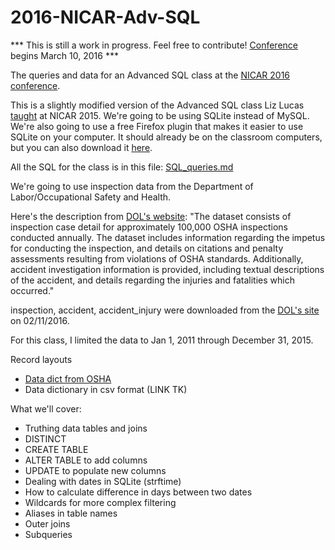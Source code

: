 # 2016-NICAR-Adv-SQL

*** This is still a work in progress. Feel free to contribute! [Conference](http://ire.org/conferences/nicar2016/) begins March 10, 2016 ***

The queries and data for an Advanced SQL class at the [NICAR 2016 conference](ire.org/conferences/nicar2016/).

This is a slightly modified version of the Advanced SQL class Liz Lucas [taught](https://github.com/eklucas/NICAR-Adv-SQL) at NICAR 2015. We're going to be using SQLite instead of MySQL. We're also going to use a free Firefox plugin that makes it easier to use SQLite on your computer. It should already be on the classroom computers, but you can also download it [here](https://addons.mozilla.org/en-US/firefox/addon/sqlite-manager/).

All the SQL for the class is in this file: [SQL_queries.md](SQL_queries.md)

We're going to use inspection data from the	Department of Labor/Occupational Safety and Health.

Here's the description from [DOL's website](http://ogesdw.dol.gov/views/data_summary.php): "The dataset consists of inspection case detail for approximately 100,000 OSHA inspections conducted annually. The dataset includes information regarding the impetus for conducting the inspection, and details on citations and penalty assessments resulting from violations of OSHA standards. Additionally, accident investigation information is provided, including textual descriptions of the accident, and details regarding the injuries and fatalities which occurred."

inspection, accident, accident_injury were downloaded from the [DOL's site](http://ogesdw.dol.gov/views/data_summary.php) on 02/11/2016.

For this class, I limited the data to Jan 1, 2011 through December 31, 2015.

Record layouts
* [Data dict from OSHA](http://enforcedata.dol.gov/views/dd_display.php)
* Data dictionary in csv format (LINK TK)


What we'll cover:

* Truthing data tables and joins
* DISTINCT
* CREATE TABLE
* ALTER TABLE to add columns
* UPDATE to populate new columns
* Dealing with dates in SQLite (strftime)
* How to calculate difference in days between two dates
* Wildcards for more complex filtering
* Aliases in table names
* Outer joins
* Subqueries

